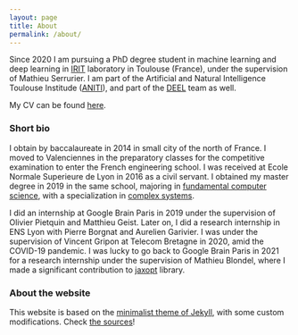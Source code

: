 ```yaml
---
layout: page
title: About
permalink: /about/
---
```


Since 2020 I am pursuing a PhD degree student in machine learning and deep learning in [IRIT](https://www.irit.fr) laboratory in Toulouse (France), under the supervision of Mathieu Serrurier. I am part of the Artificial and Natural Intelligence Toulouse Institude ([ANITI](https://aniti.univ-toulouse.fr)), and part of the [DEEL](https://www.deel.ai/) team as well.  
  
My CV can be found [here](/assets/pdf/BETHUNE-CV.pdf).  
  
### Short bio  
  
I obtain by baccalaureate in 2014 in small city of the north of France. I moved to Valenciennes in the preparatory classes for the competitive examination to enter the French engineering school. I was received at Ecole Normale Superieure de Lyon in 2016 as a civil servant. I obtained my master degree in 2019 in the same school, majoring in [fundamental computer science](http://informatique.ens-lyon.fr/en/academic-programs/master/m2), with a specialization in [complex systems](https://www.ixxi.fr/enseignement).  
   
I did an internship at Google Brain Paris in 2019 under the supervision of Olivier Pietquin and Matthieu Geist. Later on, I did a research internship in ENS Lyon with Pierre Borgnat and Aurelien Garivier. I was under the supervision of Vincent Gripon at Telecom Bretagne in 2020, amid the COVID-19 pandemic. I was lucky to go back to Google Brain Paris in 2021 for a research internship under the supervision of Mathieu Blondel, where I made a significant contribution to [jaxopt](https://jaxopt.github.io) library.  
  
### About the website  

This website is based on the [minimalist theme of Jekyll](https://github.com/pages-themes/minimal), with some custom modifications.
Check [the sources](https://github.com/Algue-Rythme/Algue-Rythme.github.io)!  
  